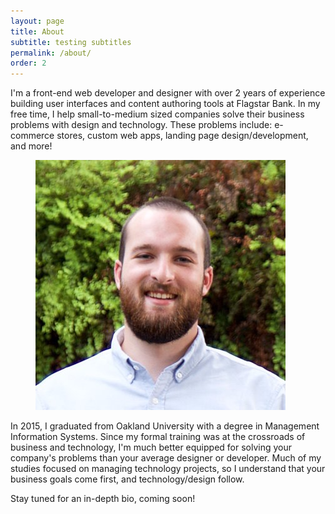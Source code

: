 ```yaml
---
layout: page
title: About
subtitle: testing subtitles
permalink: /about/
order: 2
---
```


I'm a front-end web developer and designer with over 2 years of experience building user interfaces and content authoring tools at Flagstar Bank. In my free time, I help small-to-medium sized companies solve their business problems with design and technology. These problems include: e-commerce stores, custom web apps, landing page design/development, and more!

<figure class="right">
	<img src="/images/bryan-king.jpg" alt="Bryan King">
</figure>

In 2015, I graduated from Oakland University with a degree in Management Information Systems. Since my formal training was at the crossroads of business and technology, I'm much better equipped for solving your company's problems than your average designer or developer. Much of my studies focused on managing technology projects, so I understand that your business goals come first, and technology/design follow.

Stay tuned for an in-depth bio, coming soon!

